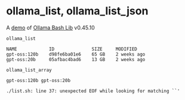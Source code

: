 # ollama_list, ollama_list_json

A [demo](../README.md#demos) of [Ollama Bash Lib](https://github.com/attogram/ollama-bash-lib) v0.45.10

```
ollama_list
```
```
NAME            ID              SIZE     MODIFIED    
gpt-oss:120b    d98fe6ba01e6    65 GB    2 weeks ago    
gpt-oss:20b     05afbac4bad6    13 GB    2 weeks ago    
```

```
ollama_list_array
```
```
gpt-oss:120b gpt-oss:20b
```

```
./list.sh: line 37: unexpected EOF while looking for matching ``'
